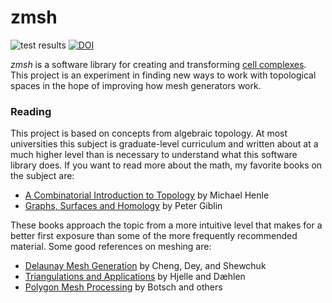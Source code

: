 # zmsh

![test results](https://github.com/topomesh/zmsh/actions/workflows/test.yml/badge.svg) [![DOI](https://zenodo.org/badge/170366082.svg)](https://zenodo.org/badge/latestdoi/170366082)

*zmsh* is a software library for creating and transforming [cell complexes](https://en.wikipedia.org/wiki/CW_complex).
This project is an experiment in finding new ways to work with topological spaces in the hope of improving how mesh generators work.

### Reading

This project is based on concepts from algebraic topology.
At most universities this subject is graduate-level curriculum and written about at a much higher level than is necessary to understand what this software library does.
If you want to read more about the math, my favorite books on the subject are:

* [A Combinatorial Introduction to Topology](https://store.doverpublications.com/0486679667.html) by Michael Henle
* [Graphs, Surfaces and Homology](https://doi.org/10.1017/CBO9780511779534) by Peter Giblin

These books approach the topic from a more intuitive level that makes for a better first exposure than some of the more frequently recommended material.
Some good references on meshing are:

* [Delaunay Mesh Generation](https://www.routledge.com/Delaunay-Mesh-Generation/Cheng-Dey-Shewchuk/p/book/9781584887300) by Cheng, Dey, and Shewchuk
* [Triangulations and Applications](https://doi.org/10.1007/3-540-33261-8) by Hjelle and Dæhlen
* [Polygon Mesh Processing](https://www.routledge.com/Polygon-Mesh-Processing/Botsch-Kobbelt-Pauly-Alliez-Levy/p/book/9781568814261) by Botsch and others

